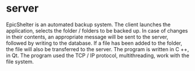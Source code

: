 # server
EpicShelter is an automated backup system. The client launches the application, selects the folder / folders to be backed up. In case of changes in their contents, an appropriate message will be sent to the server, followed by writing to the database. If a file has been added to the folder, the file will also be transferred to the server. The program is written in C ++, in Qt. The program used the TCP / IP protocol, multithreading, work with the file system.
